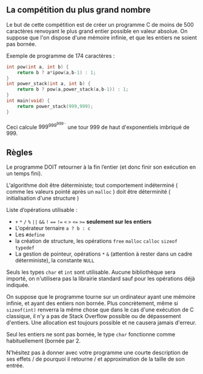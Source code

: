 ## La compétition du plus grand nombre

Le but de cette compétition est de créer un programme C de moins de 500 caractères renvoyant le plus grand entier possible en valeur absolue. On suppose que l'on dispose d'une mémoire infinie, et que les entiers ne soient pas bornée.

Exemple de programme de 174 caractères :
```c
int pow(int a, int b) {
	return b ? a*ipow(a,b-1) : 1;
}
int power_stack(int a, int b) {
	return b ? pow(a,power_stack(a,b-1)) : 1;
}
int main(void) {
	return power_stack(999,999);
}
```
Ceci calcule $999^{999^{999^{...}}}$ une tour 999 de haut d'exponentiels imbriqué de $999$.

## Règles 
Le programme DOIT retourner à la fin l’entier (et donc finir son exécution en un temps fini).

L'algorithme doit être déterministe; tout comportement indéterminé ( comme les valeurs pointé après un `malloc` ) doit être déterminité ( initialisation d'une structure )

Liste d’opérations utilisable : 
 - `+` `*` `/` `%` `||` `&&` `!` `==` `!=` `<` `>` `<=` `>=` **seulement sur les entiers**
 - L'opérateur ternaire `a ? b : c`
 - Les `#define`
 - la création de structure, les opérations `free` `malloc` `calloc` `sizeof` `typedef`
 - La gestion de pointeur, opérations `*` `&` (attention à rester dans un cadre déterministe), la constante `NULL`
 
Seuls les types `char` et `int` sont utilisable.
Aucune bibliothèque sera importé, on n'utilisera pas la librairie standard sauf pour les opérations déjà indiquée.

On suppose que le programme tourne sur un ordinateur ayant une mémoire infinie, et ayant des entiers non bornée. Plus concrètement, même si `sizeof(int)` renverra la même chose que dans le cas d'une exécution de C classique, il n'y a pas de Stack Overflow possible ou de dépassement d'entiers. Une allocation est toujours possible et ne causera jamais d'erreur.

Seul les entiers ne sont pas bornée, le type `char` fonctionne comme habituellement (bornée par $2$.

N'hésitez pas à donner avec votre programme une courte description de ses effets / de pourquoi il retourne / et approximation de la taille de son entrée.
<!--stackedit_data:
eyJoaXN0b3J5IjpbLTUwNTQ3MjcyLC01OTA3MzU3NDMsMTU4MT
EwNzIyN119
-->